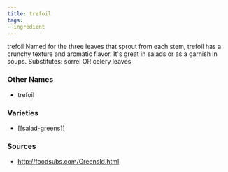 ```yaml
---
title: trefoil
tags:
- ingredient
---
```

trefoil Named for the three leaves that sprout from each stem, trefoil has a crunchy texture and aromatic flavor. It's great in salads or as a garnish in soups. Substitutes: sorrel OR celery leaves

### Other Names

* trefoil

### Varieties

* [[salad-greens]]

### Sources
* http://foodsubs.com/Greensld.html
